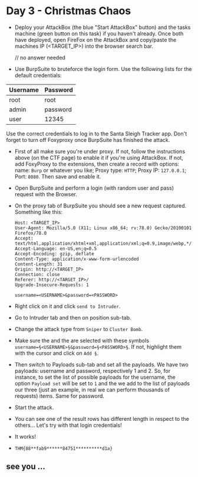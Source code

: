 # Day 3 - Christmas Chaos

- Deploy your AttackBox (the blue "Start AttackBox" button) and the tasks machine (green button on this task) if you haven't already. Once both have deployed, open FireFox on the AttackBox and copy/paste the machines IP (<TARGET_IP>) into the browser search bar.

	// no answer needed

- Use BurpSuite to bruteforce the login form.  Use the following lists for the default credentials:

| Username | Password |
|---|---|
| root | root |
| admin | password |
| user | 12345 |

Use the correct credentials to log in to the Santa Sleigh Tracker app. Don't forget to turn off Foxyproxy once BurpSuite has finished the attack.

   - First of all make sure you're under proxy. If not, follow the instructions above (on the CTF page) to enable it if you're using AttackBox. If not, add FoxyProxy to the extensions, then create a record with options: name: `Burp` or whatever you like; Proxy type: `HTTP`; Proxy IP: `127.0.0.1`; Port: `8080`. Then save and enable it.

   - Open BurpSuite and perform a login (with random user and pass) request with the Browser.

   - On the proxy tab of BurpSuite you should see a new request captured. Something like this:
		
		```POST /login HTTP/1.1
		Host: <TARGET_IP>
		User-Agent: Mozilla/5.0 (X11; Linux x86_64; rv:78.0) Gecko/20100101 Firefox/78.0
		Accept: text/html,application/xhtml+xml,application/xml;q=0.9,image/webp,*/*;q=0.8
		Accept-Language: en-US,en;q=0.5
		Accept-Encoding: gzip, deflate
		Content-Type: application/x-www-form-urlencoded
		Content-Length: 31
		Origin: http://<TARGET_IP>
		Connection: close
		Referer: http://<TARGET_IP>/
		Upgrade-Insecure-Requests: 1

		username=<USERNAME>&password=<PASSWORD>
		```

   - Right click on it and click `send to Intruder`.

   -  Go to Intruder tab and then on position sub-tab.

   - Change the attack type from `Sniper` to `Cluster Bomb`.
	
   - Make sure the <USERNAME> and the <PASSWORD> are selected with these symbols `username=§<USERNAME>§&password=§<PASSWORD>§`. If not, highlight them with the cursor and click on `Add §`.
	
   - Then switch to Payloads sub-tab and set all the payloads. We have two payloads: username and password, respectively 1 and 2. So, for instance, to set the list of possible payloads for the username, the option `Payload set` will be set to `1` and the we add to the list of payloads our three (just an example, in real we can perform thousands of requests) items. Same for password.

   - Start the attack.

   - You can see one of the result rows has different length in respect to the others... Let's try with that login credentials!

   - It works!

   - `THM{88**fab9******84751**********d1a}`

## see you ...
